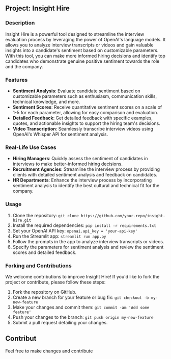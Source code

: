 ## Project: Insight Hire

### Description
Insight Hire is a powerful tool designed to streamline the interview evaluation process by leveraging the power of OpenAI's language models. It allows you to analyze interview transcripts or videos and gain valuable insights into a candidate's sentiment based on customizable parameters. With this tool, you can make more informed hiring decisions and identify top candidates who demonstrate genuine positive sentiment towards the role and the company.

### Features
- **Sentiment Analysis**: Evaluate candidate sentiment based on customizable parameters such as enthusiasm, communication skills, technical knowledge, and more.
- **Sentiment Scores**: Receive quantitative sentiment scores on a scale of 1-5 for each parameter, allowing for easy comparison and evaluation.
- **Detailed Feedback**: Get detailed feedback with specific examples, quotes, and actionable insights to support the hiring team's decisions.
- **Video Transcription**: Seamlessly transcribe interview videos using OpenAI's Whisper API for sentiment analysis.

### Real-Life Use Cases
- **Hiring Managers**: Quickly assess the sentiment of candidates in interviews to make better-informed hiring decisions.
- **Recruitment Agencies**: Streamline the interview process by providing clients with detailed sentiment analysis and feedback on candidates.
- **HR Departments**: Enhance the interview process by incorporating sentiment analysis to identify the best cultural and technical fit for the company.

### Usage
1. Clone the repository: `git clone https://github.com/your-repo/insight-hire.git`
2. Install the required dependencies: `pip install -r requirements.txt`
3. Set your OpenAI API key: `openai.api_key = 'your-api-key'`
4. Run the Streamlit app: `streamlit run app.py`
5. Follow the prompts in the app to analyze interview transcripts or videos.
6. Specify the parameters for sentiment analysis and review the sentiment scores and detailed feedback.

### Forking and Contributions
We welcome contributions to improve Insight Hire! If you'd like to fork the project or contribute, please follow these steps:

1. Fork the repository on GitHub.
2. Create a new branch for your feature or bug fix: `git checkout -b my-new-feature`
3. Make your changes and commit them: `git commit -am 'Add some feature'`
4. Push your changes to the branch: `git push origin my-new-feature`
5. Submit a pull request detailing your changes.

## Contribut
Feel free to make changes and contribute
